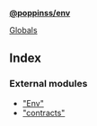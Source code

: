 **[@poppinss/env](README.md)**

[Globals](README.md)

## Index

### External modules

* ["Env"](modules/_env_.md)
* ["contracts"](modules/_contracts_.md)